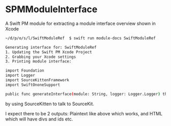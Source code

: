 # SPMModuleInterface

A Swift PM module for extracting a module interface overview shown in Xcode

```sh
~/d/p/o/s/l/SwiftModuleRef  $ swift run module-docs SwiftModuleRef

Generating interface for: SwiftModuleRef
1. Updating the Swift PM Xcode Project
2. Grabbing your Xcode settings
3. Printing module interface:

import Foundation
import Logger
import SourceKittenFramework
import SwiftOnoneSupport

public func generateInterface(module: String, logger: Logger.Logger) throws -> String

```

by using SourceKitten to talk to SourceKit.

I expect there to be 2 outputs: Plaintext like above which works, and HTML which will have divs and ids etc.
